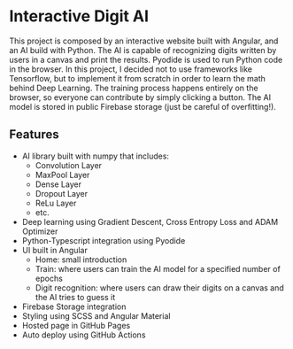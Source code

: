 # Interactive Digit AI

This project is composed by an interactive website built with Angular, and an AI build with Python. The AI is capable of
recognizing digits written by users in a canvas and print the results. Pyodide is used to run Python code in the
browser.
In this project, I decided not to use frameworks like Tensorflow, but to implement it from scratch in order to learn the
math behind Deep Learning.
The training process happens entirely on the browser, so everyone can contribute by simply clicking a button. The AI 
model is stored in public Firebase storage (just be careful of overfitting!).

## Features
* AI library built with numpy that includes:
  * Convolution Layer
  * MaxPool Layer
  * Dense Layer
  * Dropout Layer
  * ReLu Layer
  * etc.
* Deep learning using Gradient Descent, Cross Entropy Loss and ADAM Optimizer
* Python-Typescript integration using Pyodide
* UI built in Angular
  * Home: small introduction
  * Train: where users can train the AI model for a specified number of epochs
  * Digit recognition: where users can draw their digits on a canvas and the AI tries to guess it
* Firebase Storage integration
* Styling using SCSS and Angular Material
* Hosted page in GitHub Pages
* Auto deploy using GitHub Actions